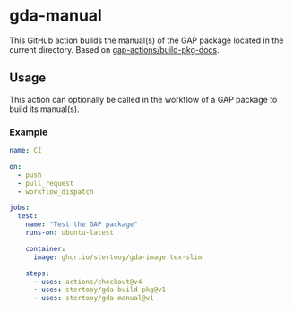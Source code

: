 # gda-manual

This GitHub action builds the manual(s) of the GAP package located in the current directory. Based on [gap-actions/build-pkg-docs](https://github.com/gap-actions/build-pkg-docs).


## Usage

This action can optionally be called in the workflow of a GAP package to build its manual(s).


### Example

```yaml
name: CI

on:
  - push
  - pull_request
  - workflow_dispatch

jobs:
  test:
    name: "Test the GAP package"
    runs-on: ubuntu-latest

    container:
      image: ghcr.io/stertooy/gda-image:tex-slim

    steps:
      - uses: actions/checkout@v4
      - uses: stertooy/gda-build-pkg@v1
      - uses: stertooy/gda-manual@v1
```

